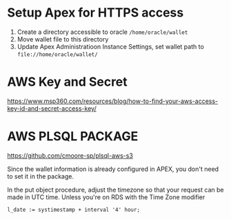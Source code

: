 # Setup Apex for HTTPS access

<ol>
  <li>Create a directory accessible to oracle
    <code>/home/oracle/wallet</code>
  </li>
  <li>
   Move wallet file to this directory
  </li>
  <li>Update Apex Administratioon Instance Settings, set wallet path to <code>file://home/oracle/wallet/</code>
</ol>
  

# AWS Key and Secret

https://www.msp360.com/resources/blog/how-to-find-your-aws-access-key-id-and-secret-access-key/


# AWS  PLSQL PACKAGE

https://github.com/cmoore-sp/plsql-aws-s3

Since the wallet information is already configured in APEX, you don't need to set it in the package.

In the put object procedure, adjust the timezone so that your request can be made in UTC time. Unless you're on RDS with the Time Zone modifier

<code>l_date := systimestamp + interval '4' hour;</code>
